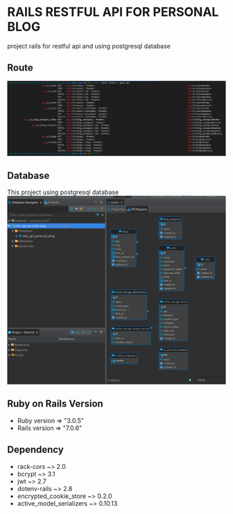 # RAILS RESTFUL API FOR PERSONAL BLOG

project rails for restful api and using postgresql database

## Route
<img src="https://github.com/dimasmaulana-ach/rails-api-personal-blog/blob/main/assets/route.png" />

## Database
This project using postgresql database
<img src="https://github.com/dimasmaulana-ach/rails-api-personal-blog/blob/main/assets/db.png" />

## Ruby on Rails Version
* Ruby version => "3.0.5"
* Rails version => "7.0.6"

## Dependency
* rack-cors ~> 2.0
* bcrypt ~> 3.1
* jwt ~> 2.7
* dotenv-rails ~> 2.8
* encrypted_cookie_store ~> 0.2.0
* active_model_serializers ~> 0.10.13

